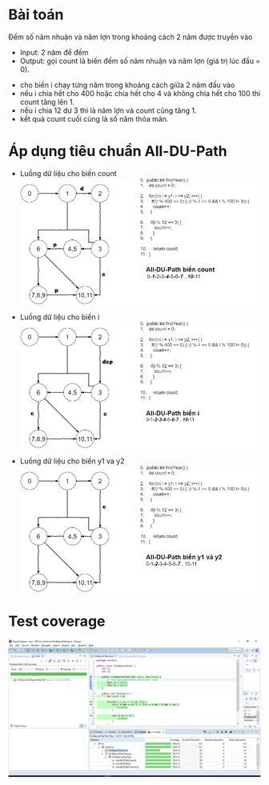 # Bài toán 
Đếm số năm nhuận và năm lợn trong khoảng cách 2 năm được truyền vào
- Input: 2 năm để đếm 
- Output: gọi count là biến đếm số năm nhuận và năm lợn (giá trị lúc đầu = 0).
+ cho biến i chạy từng năm trong khoảng cách giữa 2 năm đầu vào
+ nếu i chia hết cho 400 hoặc chia hết cho 4 và không chia hết cho 100 thì count tăng lên 1.
+ nếu i chia 12 dư 3 thì là năm lợn và count cũng tăng 1.
+ kết quả count cuối cùng là số năm thỏa mãn.


# Áp dụng tiêu chuẩn All-DU-Path

- Luồng dữ liệu cho biến count
![count](https://raw.githubusercontent.com/fiser-khoanv11/int3117-2016/master/VuMinhChinh/BT3/images/DUPathBienCount.png)

- Luồng dữ liệu cho biến i
![variablei](https://raw.githubusercontent.com/fiser-khoanv11/int3117-2016/master/VuMinhChinh/BT3/images/DUPathBienI.png)

- Luồng dữ liệu cho biến y1 va y2
![variabley](https://raw.githubusercontent.com/fiser-khoanv11/int3117-2016/master/VuMinhChinh/BT3/images/DUPathBienY1vaY2.png)

# Test coverage
![test](https://raw.githubusercontent.com/fiser-khoanv11/int3117-2016/master/VuMinhChinh/BT3/images/Test.PNG)
